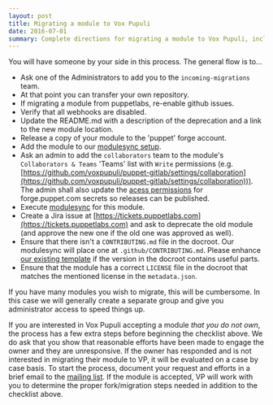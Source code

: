 ```yaml
---
layout: post
title: Migrating a module to Vox Pupuli
date: 2016-07-01
summary: Complete directions for migrating a module to Vox Pupuli, including the process for forking and assuming ownership of an abandoned module.
---
```


You will have someone by your side in this process. The general flow is to…

* Ask one of the Administrators to add you to the `incoming-migrations` team.
* At that point you can transfer your own repository.
* If migrating a module from puppetlabs, re-enable github issues.
* Verify that all webhooks are disabled.
* Update the README.md with a description of the deprecation and a link to the new module location.
* Release a copy of your module to the 'puppet' forge account.
* Add the module to our [modulesync setup](publish_setup).
* Ask an admin to add the `collaborators` team to the module's `Collaborators & Teams` 'Teams' list with `Write` permissions (e.g. [https://github.com/voxpupuli/puppet-gitlab/settings/collaboration](https://github.com/voxpupuli/puppet-gitlab/settings/collaboration))). The admin shall also update the [acess permissions](https://github.com/organizations/voxpupuli/settings/secrets/actions) for forge.puppet.com secrets so releases can be published.
* Execute [modulesync](msync) for this module.
* Create a Jira issue at [https://tickets.puppetlabs.com](https://tickets.puppetlabs.com) and ask to deprecate the old module (and approve the new one if the old one was approved as well).
* Ensure that there isn't a `CONTRIBUTING.md` file in the docroot. Our modulesync will place one at `.github/CONTRIBUTING.md`. Please enhance [our existing template](template) if the version in the docroot contains useful parts.
* Ensure that the module has a correct `LICENSE` file in the docroot that matches the mentioned license in the `metadata.json`.

If you have many modules you wish to migrate, this will be cumbersome.
In this case we will generally create a separate group and give you
administrator access to speed things up.

If you are interested in Vox Pupuli accepting a module *that you do not own*, the process has a few extra steps before beginning the checklist above.
We do ask that you show that reasonable efforts have been made to engage the owner and they are unresponsive.
If the owner has responded and is not interested in migrating their module to VP, it will be evaluated on a case by case basis.
To start the process, document your request and efforts in a brief email to the [mailing list](https://groups.io/g/voxpupuli/).
If the module is accepted, VP will work with you to determine the proper fork/migration steps needed in addition to the checklist above.

[managed_modules]: https://github.com/voxpupuli/modulesync_config/blob/master/managed_modules.yml
[msync]: https://github.com/voxpupuli/modulesync_config#modulesync-configs
[template]: https://github.com/voxpupuli/modulesync_config/blob/master/moduleroot/.github/CONTRIBUTING.md.erb
